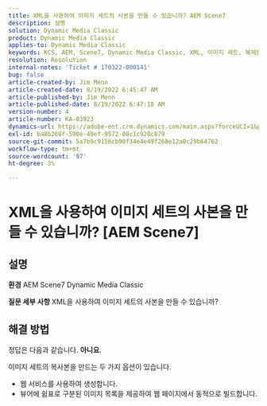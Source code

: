 ```yaml
---
title: XML을 사용하여 이미지 세트의 사본을 만들 수 있습니까? AEM Scene7
description: 설명
solution: Dynamic Media Classic
product: Dynamic Media Classic
applies-to: Dynamic Media Classic
keywords: KCS, AEM, Scene7, Dynamic Media Classic, XML, 이미지 세트, 복제본
resolution: Resolution
internal-notes: 'Ticket # 170322-000141'
bug: false
article-created-by: Jim Menn
article-created-date: 8/19/2022 6:45:47 AM
article-published-by: Jim Menn
article-published-date: 8/19/2022 6:47:18 AM
version-number: 4
article-number: KA-03923
dynamics-url: https://adobe-ent.crm.dynamics.com/main.aspx?forceUCI=1&pagetype=entityrecord&etn=knowledgearticle&id=e68cc88a-8a1f-ed11-b83e-0022480866ad
exl-id: ba8b268f-590e-49ef-9572-08c1c920c879
source-git-commit: 5a7b9c9156cb90f34e4e49f268e12a0c29b64762
workflow-type: tm+mt
source-wordcount: '97'
ht-degree: 3%

---
```


# XML을 사용하여 이미지 세트의 사본을 만들 수 있습니까? [AEM Scene7]

## 설명


<b>환경</b>
AEM Scene7 Dynamic Media Classic

<b>질문 세부 사항 </b>
XML을 사용하여 이미지 세트의 사본을 만들 수 있습니까?


## 해결 방법


정답은 다음과 같습니다. <b>아니요</b>.

이미지 세트의 복사본을 만드는 두 가지 옵션이 있습니다.

- 웹 서비스를 사용하여 생성합니다.
- 뷰어에 쉼표로 구분된 이미지 목록을 제공하여 웹 페이지에서 동적으로 빌드합니다.
